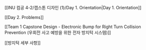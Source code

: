 [[INU 컴공 4-2/캡스톤 디자인 (1)/Day 1. Orientation|Day 1. Orientation]]

[[Day 2. Problems]]

[[Team 1 Capstone Design - Electronic Bump for Right Turn Collision Prevention (우회전 사고 예방을 위한 전자 방지턱 시스템)]]

[[방지턱 세부 사항]]